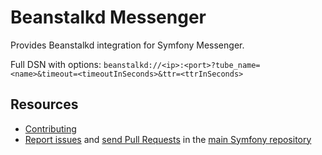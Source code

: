 Beanstalkd Messenger
====================

Provides Beanstalkd integration for Symfony Messenger.

Full DSN with options: `beanstalkd://<ip>:<port>?tube_name=<name>&timeout=<timeoutInSeconds>&ttr=<ttrInSeconds>`

Resources
---------

  * [Contributing](https://symfony.com/doc/current/contributing/index.html)
  * [Report issues](https://github.com/symfony/symfony/issues) and
    [send Pull Requests](https://github.com/symfony/symfony/pulls)
    in the [main Symfony repository](https://github.com/symfony/symfony)

